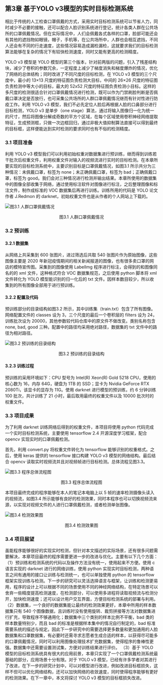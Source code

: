 ## 第3章 基于YOLO v3模型的实时目标检测系统

相比于传统的人工检查口罩佩戴的方式，采用实时目标检测系统可以节省人力，同时减少不必要的接触，还可以配合人脸识别系统进行登记，统计各类人群在公共场所的口罩佩戴情况。但在实际情况中，人们会佩戴各式各样的口罩，脸部可能还会有其他的遮挡物如眼镜，帽子，手机等，在公共场所中，人群也会相互遮挡，不同人还会有不同的行走速度，这些情况容易造成漏检漏检，这就要求我们的目标检测算法能够在复杂的情况下有较快检测速度，同时又能有更高的检测精度。

YOLO v3 模型是 YOLO 模型的第三个版本，针对前两版的问题，引入了残差结构块，减少了卷积的参数冗余，一定程度上减少了梯度消失和梯度爆炸的情况，优化了网络的总体结构；同时改进了不同尺度的目标检测，在 YOLO v3 模型的三个尺度中，最小的 13×13 尺度的特征图负责检测大目标，中间的 26×26 尺度的特征图负责检测中等大小的目标，最大的 52x52 尺度的特征图负责检测小目标。这样的多尺度的检测很适合针对口罩佩戴情况进行检测，既可以作为门禁刷脸判断是否佩戴口罩决定是否放行，也可采集公共场所的人群口罩佩戴情况继而有针对性进行防疫工作。利用 YOLO v3 模型，我们不必先定位人脸后再根据人脸的口鼻部分进行目标检测，YOLO v3 是单步（one stage）算法，通过将输入图像归一化为统一的尺寸，然后将图像分解成奇数的平方个区域，在每个区域使用卷积神经网络提取特征，生成预测框，只做一次边框回归，通过非极大值抑制算法直接可以得到最终的目标框，这样便能达到实时检测的要求同时也有不俗的检测精度。

### 3.1 项目准备

利用 YOLO v3 模型我们可以利用初始权重对数据集进行预训练，继而得到训练若干批次后权重文件，利用权重文件对输入的视频流进行实时的目标检测。在本章所要实现的目标检测系统中，主要识别目标是口罩佩戴情况，如图3.1 所示共分为三种情况：未佩戴口罩，标签为 none；未正确佩戴口罩，标签为 bad；正确佩戴口罩，标签为 good。我们会对三种情况进行检测并输出结果。本章所使用的数据集中的图像全部收集于网络，通过使用标注软件对图像进行标注，之后整理图像和标注文件，制作成标准的 VOC 数据集后再进行训练。训练所用的代码是 YOLO 论文作者 J.Redmon 的 darknet，初始权重文件也是从作者的个人网站上下载的。

![图3.1 人群口罩佩戴情况](https://ufile.freewisdom.cn/resources/605a0101/classes.png)

<center>图3.1 人群口罩佩戴情况</center>

### 3.2 预训练

#### 3.2.1 数据集

从网络上共采集到 600 张图片，进过筛选后共取 540 张图片作为原始图像，这些图像主要是 2020 年新冠疫情期间的相关新闻报道的图像，也有很多卖口罩的网店的模特宣传图。采集到的图像使用 LabelImg 程序进行标注，会得到的和图像同名的的 xml 文件，这种格式符合 VOC 数据集规范，之后使用 python 脚本将 xml 文件转化为 YOLO 模型能识别的归一化后的 txt 文件。因样本数目较少，所以收集到的所有图像全部用于进行预训练。

#### 3.2.2 配置及代码

预训练部分的目录结构如图3.2 所示，其中训练集（train.txt）包含了所有图像。网络配置文件的 classes 设为 3，三个尺度的最后一个卷积层的 filters 设为 24，训练批次设为 20000，其他参数较代码仓库中的原文件不做改变。类别名称包含 none, bad, good 三种。配置中的路径均采用绝对路径，数据集的 txt 文件中的路径为相对路径。

![图3.2 预训练的目录结构](https://ufile.freewisdom.cn/resources/605a0101/train-stages.png)

<center>图3.2 预训练的目录结构</center>

#### 3.2.3 训练过程

预训练的采用环境如下：CPU 型号为 Intel(R) Xeon(R) Gold 5218 CPU，使用的核心数为 16，内存 64G，硬盘为 1TB 的 SSD；显卡为 Nvidia GeForce RTX 2080Ti，该显卡的显存为 11G。使用 darknet 进行模型的预训练，约 6 分钟训练 100 批次，共计训练了 21 小时，最后取用最终的权重文件以及 10000 批次时的权重文件。


### 3.3 项目成果

为了利用 darknet 训练网络后得到的权重文件，本项目将使用 python 代码完成一个实时目标检测系统，主要使用 tensorflow 2.4 开源深度学习框架，配合 opencv 实现实时的口罩佩戴检测。

首先，利用 convert.py 将权重文件转化为 tensorflow 能够识别的权重格式。之后，使用 keras 提供的 tensorflow 接口构建 YOLO v3 模型的网络结构。最后结合 opencv 读取实时视频流并且对视频帧进行目标检测。总体流程见图3.3。

![图3.3 程序总体流程图](https://ufile.freewisdom.cn/resources/605a0101/program-flow.png)

<center>图3.3 程序总体流程图</center>

本项目最终完成的程序能够在本人的笔记本电脑上以 5 帧的速率检测摄像头读入的视频流，如图3.4 所示能够有良好的检测效果，同时本程序也可以切换视频流来源，以实现对视频文件的人进行口罩佩戴检测，或者检测单张图像。

![图3.4 检测效果图](https://ufile.freewisdom.cn/resources/605a0101/results.png)

<center>图3.4 检测效果图</center>

### 3.4 项目展望

虽能程序能够很好的实现实时检测，但针对本文描述的实际场景，还有很多问题需要解决，本章项目最终的程序需要更进一步的改进与优化。主要有以下几个方面：
（1）预训练和检测系统的代码以及操作方法没有统一，使用起来不方便。使用 c 语言实现的 darknet 进行的网络训练，使用 python 实现实时目标检测，两种语言之间有通用的接口让训练与检测统一，也可以单独使用 python 的 tensorflow 框架实现训练与检测。下一步的研究可以灵活选择语言与框架，让训练和检测更易用，程序的设计上可以根据不同的场景使用不同的神经网络结构，在特定场景可以舍弃一些精度提高检测速度，在检测部分，可以使用多进程将读取视频流与检测分开，加快检测速度；还可以设计用户交互界面，方便目标检测系统的部署与利用。
（2）数据集，一个良好的数据集能让最终的检测效果更好，本章中所用的样本数据集只有 540 个图像数据，且训练时没有使用旋转、裁剪拼接等方法对数据集进行扩充，导致程序不够通用化；数据集中三个类别的样本比例不平衡，bad 类的样本数量特别少，而且 bad 的标准是根据样本集中的情况自行制定的，bad 标准需要系统的描述与规定。因此下一步研究中的需要选择更多数量和更加通用的人脸数据集和口罩数据集，有必要时还需寻求志愿者生成合适的样本，以获得尽可能多的口罩佩戴情况，同时可以利用图像处理技术扩充数据集，使得程序的鲁棒性更强。数据集中还需要设置测试集，方便对训练结果进行评价。
（3）基于 YOLO 模型的目标检测系统具有很大的应用前景，本章只实现了一个口罩佩戴检测系统最基础的部分，应用场景十分有限。对于 YOLO v3 模型，已经有许多学者对其进行了改进，在下一步的研究计划中，可以对模型进行改进，例如改进目标框损失，这样不但可以优化网络结构，还可以加快网络的收敛速度，同时使得程序能够有更好的检测效果。在下一章中，本文将探讨 YOLO v3 模型的目标框损失改进。
